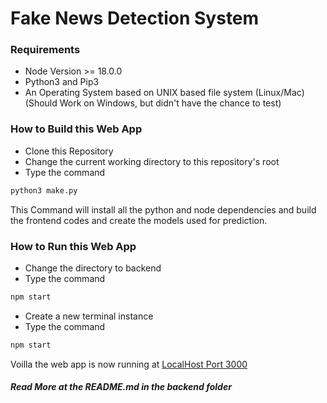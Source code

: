 # Fake News Detection System

### Requirements
<ul>
    <li> Node Version >= 18.0.0
    <li> Python3 and Pip3
    <li> An Operating System based on UNIX based file system (Linux/Mac) (Should Work on Windows, but didn't have the chance to test)</li>
</ul>

### How to Build this Web App
   * Clone this Repository
   * Change the current working directory to this repository's root
   * Type the command
   ```bash
   python3 make.py
   ```
This Command will install all the python and node dependencies and build the frontend codes and create the models used for prediction.

### How to Run this Web App
* Change the directory to backend
* Type the command
```bash
npm start
```
* Create a new terminal instance
* Type the command
```bash
npm start
```
Voilla the web app is now running at <a href="http://localhost:3000"> LocalHost Port 3000 </a>


##### Read More at the README.md in the backend folder
